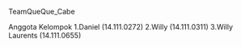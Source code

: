 TeamQueQue_Cabe

Anggota Kelompok 
1.Daniel (14.111.0272) 
2.Willy (14.111.0311) 
3.Willy Laurents (14.111.0655)
